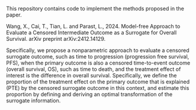 This repository contains code to implement the methods proposed in the paper.

Wang, X., Cai, T., Tian, L. and Parast, L., 2024. Model-free Approach to Evaluate a Censored Intermediate Outcome as a Surrogate for Overall Survival. arXiv preprint arXiv:2412.14129.

Specifically, we propose a nonparametric approach to evaluate a censored surrogate outcome, such as time to progression (progression free survival, PFS), when the primary outcome is also a censored time-to-event outcome (overall survival, OS), such as time to death, and the treatment effect of interest is the difference in overall survival. Specifically, we define the proportion of the treatment effect on the primary outcome that is explained (PTE) by the censored surrogate outcome in this context, and estimate this proportion by defining and deriving an optimal transformation of the surrogate information.

